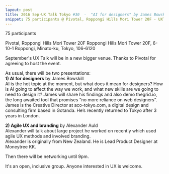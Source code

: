 ```yaml
---
layout: post
title: 2016 Sep-UX Talk Tokyo #30  -  "AI for designers" by James Bowskill & "Agile UX and branding" by Alexander Auld
snippet: 75 participants @ Pivotal, Roppongi Hills Mori Tower 20F - UXTalkTokyo is back for October and this time we're being hosted at Indeed -
---
```

75 participants

Pivotal, Roppongi Hills Mori Tower 20F Roppongi Hills Mori Tower 20F, 6-10-1 Roppongi, Minato-ku, Tokyo, 106-6120

September's UX Talk will be in a new bigger venue. Thanks to Pivotal for agreeing to host the event.

As usual, there will be two presentations:<br>
<strong>1) AI for designers</strong> by James Bowskill<br>
AI is the hot topic at the moment, but what does it mean for designers? How is AI going to affect the way we work, and what new skills are we going to need to design it? James will share his findings and also demo thegrid.io, the long awaited tool that promises “no more reliance on web designers”.<br>
James is the Creative Director at aco-tokyo.com, a digital design and consulting firm based in Gotanda. He’s recently returned to Tokyo after 3 years in London.

<strong>2) Agile UX and branding</strong> by Alexander Auld<br>
Alexander will talk about large project he worked on recently which used agile UX methods and involved branding.<br>
Alexander is originally from New Zealand. He is Lead Product Designer at Moneytree KK.

Then there will be networking until 9pm.

It's an open, inclusive group. Anyone interested in UX is welcome.

